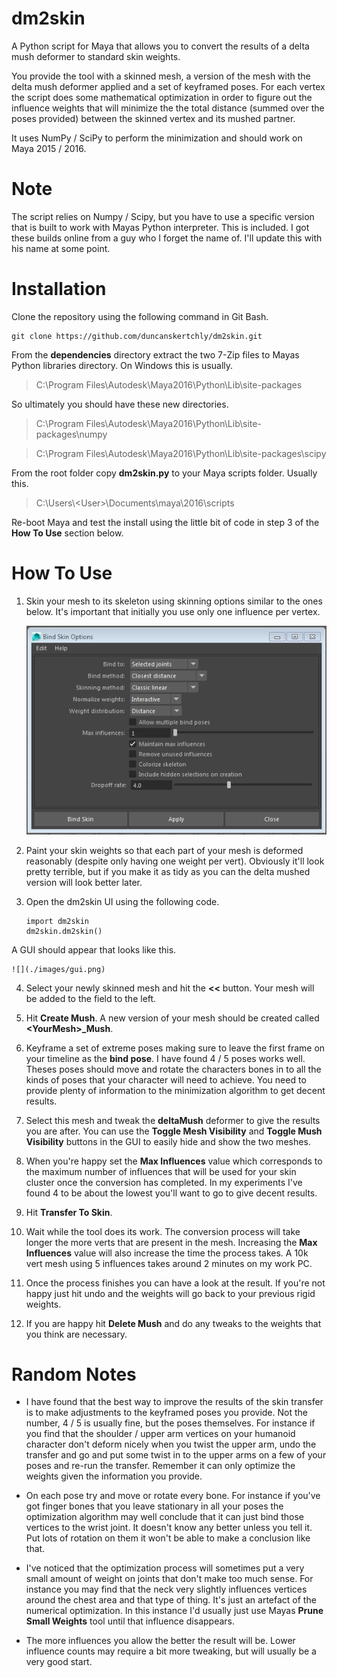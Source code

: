# dm2skin
A Python script for Maya that allows you to convert the results of a delta mush deformer to standard skin weights.
 
You provide the tool with a skinned mesh, a version of the mesh with the delta mush deformer applied and a set of keyframed poses. For each vertex the script does some mathematical optimization in order to figure out the influence weights that will minimize the the total distance (summed over the poses provided) between the skinned vertex and its mushed partner. 

It uses NumPy / SciPy to perform the minimization and should work on Maya 2015 / 2016.

# Note

The script relies on Numpy / Scipy, but you have to use a specific version that is built to work with Mayas Python interpreter. This is included. I got these builds online from a guy who I forget the name of. I'll update this with his name at some point.
 
# Installation

Clone the repository using the following command in Git Bash.

~~~
git clone https://github.com/duncanskertchly/dm2skin.git
~~~

From the **dependencies** directory extract the two 7-Zip files to Mayas Python libraries directory. On Windows this is usually.

> C:\\Program Files\\Autodesk\\Maya2016\\Python\\Lib\\site-packages

So ultimately you should have these new directories.

> C:\\Program Files\\Autodesk\\Maya2016\\Python\\Lib\\site-packages\\numpy

> C:\\Program Files\\Autodesk\\Maya2016\\Python\\Lib\\site-packages\\scipy

From the root folder copy **dm2skin.py** to your Maya scripts folder. Usually this.

> C:\\Users\\\<User\>\\Documents\\maya\\2016\\scripts

Re-boot Maya and test the install using the little bit of code in step 3 of the **How To Use** section below.

# How To Use

1. Skin your mesh to its skeleton using skinning options similar to the ones below. It's important that initially you use only one influence per vertex.

	![](./images/skin_options.png)

2. Paint your skin weights so that each part of your mesh is deformed reasonably (despite only having one weight per vert). Obviously it'll look pretty terrible, but if you make it as tidy as you can the delta mushed version will look better later.
3. Open the dm2skin UI using the following code.

	~~~
	import dm2skin
	dm2skin.dm2skin()
	~~~
A GUI should appear that looks like this.

	![](./images/gui.png)

4. Select your newly skinned mesh and hit the **<<** button. Your mesh will be added to the field to the left.

5. Hit **Create Mush**. A new version of your mesh should be created called **\<YourMesh\>\_Mush**.

6. Keyframe a set of extreme poses making sure to leave the first frame on your timeline as the **bind pose**. I have found 4 / 5 poses works well. Theses poses should move and rotate the characters bones in to all the kinds of poses that your character will need to achieve. You need to provide plenty of information to the minimization algorithm to get decent results.

7. Select this mesh and tweak the **deltaMush** deformer to give the results you are after. You can use the **Toggle Mesh Visibility** and **Toggle Mush Visibility** buttons in the GUI to easily hide and show the two meshes. 

8. When you're happy set the **Max Influences** value which corresponds to the maximum number of influences that will be used for your skin cluster once the conversion has completed. In my experiments I've found 4 to be about the lowest you'll want to go to give decent results.

9. Hit **Transfer To Skin**.

10. Wait while the tool does its work. The conversion process will take longer the more verts that are present in the mesh. Increasing the **Max Influences** value will also increase the time the process takes. A 10k vert mesh using 5 influences takes around 2 minutes on my work PC.

11. Once the process finishes you can have a look at the result. If you're not happy just hit undo and the weights will go back to your previous rigid weights.

12. If you are happy hit **Delete Mush** and do any tweaks to the weights that you think are necessary.

# Random Notes

* I have found that the best way to improve the results of the skin transfer is to make adjustments to the keyframed poses you provide. Not the number, 4 / 5 is usually fine, but the poses themselves. For instance if you find that the shoulder / upper arm vertices on your humanoid character don't deform nicely when you twist the upper arm, undo the transfer and go and put some twist in to the upper arms on a few of your poses and re-run the transfer. Remember it can only optimize the weights given the information you provide.

* On each pose try and move or rotate every bone. For instance if you've got finger bones that you leave stationary in all your poses the optimization algorithm may well conclude that it can just bind those vertices to the wrist joint. It doesn't know any better unless you tell it. Put lots of rotation on them it won't be able to make a conclusion like that.
 
* I've noticed that the optimization process will sometimes put a very small amount of weight on joints that don't make too much sense. For instance you may find that the neck very slightly influences vertices around the chest area and that type of thing. It's just an artefact of the numerical optimization. In this instance I'd usually just use Mayas __Prune Small Weights__ tool until that influence disappears.

* The more influences you allow the better the result will be. Lower influence counts may require a bit more tweaking, but will usually be a very good start.

